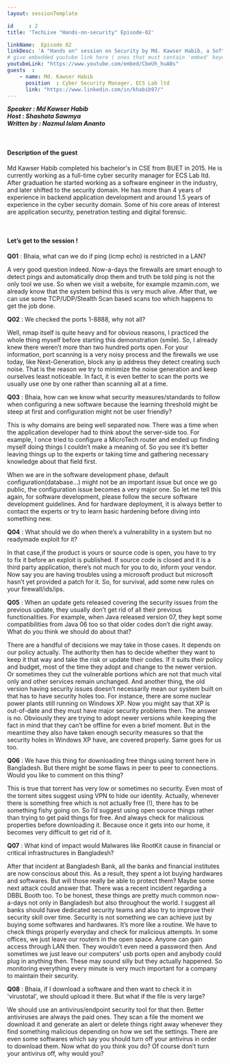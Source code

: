 ```yaml
---
layout: sessionTemplate

id     : 2
title: 'TechLive "Hands-on-security" Episode-02'

linkName:  Episode 02
linkDesc: 'A "Hands on" session on Security by Md. Kawser Habib, a Software and Security Engineer working in Bangladesh.'
# give embedded youtube link here ( ones that must contain 'embed' keyword )
youtubeLink: "https://www.youtube.com/embed/CbeUh_huABs"
guests  :
    - name: Md. Kawser Habib
      position  : Cyber Security Manager, ECS Lab ltd
      link: "https://www.linkedin.com/in/khabib97/"
---
```


***Speaker : Md Kawser Habib***  
***Host : Shashata Sawmya***  
***Written by : Nazmul Islam Ananto***

<br>

#### Description of the guest

Md Kawser Habib completed his bachelor's in CSE from BUET in 2015. He is currently working as a full-time cyber security manager for ECS Lab ltd. After graduation he started working as a software engineer in the industry, and later shifted to the security domain. He has more than 4 years of experience in backend application development and around 1.5 years of experience in the cyber security domain. Some of his core areas of interest are application security, penetration testing and digital forensic. 

<br>

#### Let’s get to the session !

**Q01** : Bhaia, what can we do if ping (icmp echo) is restricted in a LAN?

A very good question indeed. Now-a-days the firewalls are smart enough to detect pings and automatically drop them and truth be told ping is not the only tool we use. So when we visit a website, for example mzamin.com, we already know that the system behind this is very much alive. After that, we can use some TCP/UDP/Stealth Scan based scans too which happens to get the job done.

**Q02**	: We checked the ports 1-8888, why not all?

Well, nmap itself is quite heavy and for obvious reasons, I practiced the whole thing myself before starting this demonstration (smile). So, I already knew there weren’t more than two hundred ports open. For your information, port scanning is a very noisy process and the firewalls we use today, like Next-Generation, block any ip address they detect creating such noise. That is the reason we try to minimize the noise generation and keep ourselves least noticeable. In fact, it is even better to scan the ports we usually use one by one rather than scanning all at a time.

**Q03**	: Bhaia, how can we know what security measures/standards to follow when configuring a new software because the learning threshold might be steep at first and configuration might not be user friendly?

This is why domains are being well separated now. There was a time when the application developer had to think about the server-side too. For example, I once tried to configure a MicroTech router and ended up finding myself doing things I couldn’t make a meaning of. So you see it’s better leaving things up to the experts or taking time and gathering necessary knowledge about that field first. 

When we are in the software development phase, default configuration(database...) might not be an important issue but once we go public, the configuration issue becomes a very major one. So let me tell this again, for software development, please follow the secure software development guidelines. And for hardware deployment, it is always better to contact the experts or try to learn basic hardening before diving into something new.

**Q04**	: What should we do when there’s a vulnerability in a system but no readymade exploit for it?

In that case,if the product is yours or source code is open, you have to try to fix it before an exploit is published. If source code is closed and it is a third party application, there’s not much for you to do, inform your vendor. Now say you are having troubles using a microsoft product but microsoft hasn’t yet provided a patch for it. So, for survival,  add some new rules on your firewall/ids/ips. 

**Q05**	: When an update gets released covering the security issues from the previous update, they usually don’t get rid of all their previous functionalities. For example, when Java released version 07, they kept some compatibilities from Java 06 too so that older codes don’t die right away. What do you think we should do about that?

There are a handful of decisions we may take in those cases. It depends on our policy actually. The authority then has to decide whether they want to keep it that way and take the risk or update their codes. If it suits their policy and budget, most of the time they adopt and change to the newer version. Or sometimes they cut the vulnerable portions which are not that much vital only and other services remain unchanged. And another thing, the old version having security issues doesn’t necessarily mean our system built on that has to have security holes too. For instance, there are some nuclear power plants still running on Windows XP. Now you might say that XP is out-of-date and they must have major security problems then. The answer is no. Obviously they are trying to adopt newer versions while keeping the fact in mind that they can’t be offline for even a brief moment. But in the meantime they also have taken enough security measures so that the security holes in Windows XP have, are covered properly. Same goes for us too.

**Q06**	: We have this thing for downloading free things using torrent here in Bangladesh. But there might be some flaws in peer to peer to connections. Would you like to comment on this thing?

This is true that torrent has very low or sometimes no security. Even most of the torrent sites suggest using VPN to hide our identity. Actually, whenever there is something free which is not actually free (!), there has to be something fishy going on. So I’d suggest using open source things rather than trying to get paid things for free. And always check for malicious properties before downloading it. Because once it gets into our home, it becomes very difficult to get rid of it.

**Q07**	: What kind of impact would Malwares like RootKit cause in financial or critical infrastructures in Bangladesh?

After that incident at Bangladesh Bank, all the banks and financial institutes are now conscious about this. As a result, they spent a lot buying hardwares and softwares. But will those really be able to protect them? Maybe some next attack could answer that. There was a recent incident regarding a DBBL Booth too. To be honest, these things are pretty much common now-a-days not only in Bangladesh but also throughout the world. I suggest all banks should have dedicated security teams and also try to improve their security skill over time. Security is not something we can achieve just by buying some softwares and hardwares. It’s more like a routine. We have to check things properly everyday and check for malicious attempts. In some offices, we just leave our routers in the open space. Anyone can gain access through LAN then. They wouldn’t even need a password then. And sometimes we just leave our computers’ usb ports open and anybody could plug in anything then. These may sound silly but they actually happened. So monitoring everything every minute is very much important for a company to maintain their security.

**Q08**	: Bhaia, if I download a software and then want to check it in 'virustotal', we should upload it there. But what if the file is very large?

We should use an antivirus/endpoint security tool for that then. Better antiviruses are always the paid ones. They scan a file the moment we download it and generate an alert or delete things right away whenever they find something malicious depending on how we set the settings. There are even some softwares which say you should turn off your antivirus in order to download them. Now what do you think you do? Of course don’t turn your antivirus off, why would you?